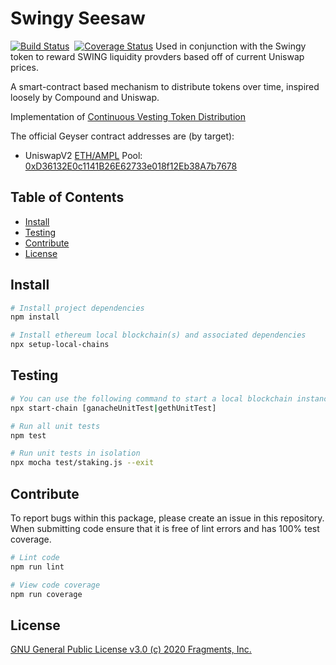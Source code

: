 # Swingy Seesaw

[![Build Status](https://travis-ci.com/ampleforth/token-geyser.svg?token=o34Gqy9mFp6fX3Y6jzyy&branch=master)](https://travis-ci.com/ampleforth/token-geyser)&nbsp;&nbsp;[![Coverage Status](https://coveralls.io/repos/github/ampleforth/token-geyser/badge.svg?branch=master&t=LdZfUk)](https://coveralls.io/github/ampleforth/token-geyser?branch=master)
Used in conjunction with the Swingy token to reward SWING liquidity provders based off of current Uniswap prices.

A smart-contract based mechanism to distribute tokens over time, inspired loosely by Compound and Uniswap.

Implementation of [Continuous Vesting Token Distribution](https://github.com/ampleforth/RFCs/blob/master/RFCs/rfc-1.md)

The official Geyser contract addresses are (by target):
- UniswapV2 [ETH/AMPL](https://uniswap.exchange/swap?outputCurrency=0xd46ba6d942050d489dbd938a2c909a5d5039a161) Pool: [0xD36132E0c1141B26E62733e018f12Eb38A7b7678](https://etherscan.io/address/0xd36132e0c1141b26e62733e018f12eb38a7b7678)

## Table of Contents

- [Install](#install)
- [Testing](#testing)
- [Contribute](#contribute)
- [License](#license)


## Install

```bash
# Install project dependencies
npm install

# Install ethereum local blockchain(s) and associated dependencies
npx setup-local-chains
```

## Testing

``` bash
# You can use the following command to start a local blockchain instance
npx start-chain [ganacheUnitTest|gethUnitTest]

# Run all unit tests
npm test

# Run unit tests in isolation
npx mocha test/staking.js --exit
```

## Contribute

To report bugs within this package, please create an issue in this repository.
When submitting code ensure that it is free of lint errors and has 100% test coverage.

``` bash
# Lint code
npm run lint

# View code coverage
npm run coverage
```

## License

[GNU General Public License v3.0 (c) 2020 Fragments, Inc.](./LICENSE)
